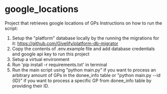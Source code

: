# google_locations
Project that retrieves google locations of GPs
Instructions on how to run the script:
1. Setup the "platform" database locally by the running the migrations for it: https://github.com/Givelify/platform-db-migrator
2. Copy the contents of .env.example file and add database credentials and google api key to run this project
3. Setup a virtual environment
4. Run 'pip install -r requirements.txt' in terminal
5. Run the main script using "python main.py" if you want to process an arbitrary amount of GPs in the donee_info table or 
"python main.py --id {ID}" if you want to process a specific GP from donee_info table by providing their ID.